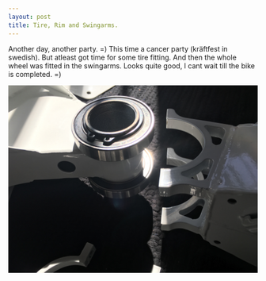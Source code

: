 ```yaml
---
layout: post
title: Tire, Rim and Swingarms.
---
```

Another day, another party. =) This time a cancer party (kräftfest in swedish). But atleast got time for some tire fitting. And then the whole wheel was fitted in the swingarms. Looks quite good, I cant wait till the bike is completed. =)


![Swingarm Ballbearings](/images/swingarm_ballbearings.jpg)
